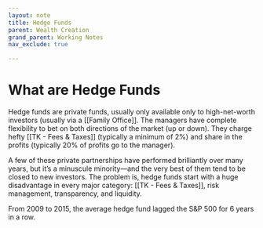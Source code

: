```yaml
---
layout: note
title: Hedge Funds
parent: Wealth Creation
grand_parent: Working Notes
nav_exclude: true

---
```

# What are Hedge Funds
Hedge funds are private funds, usually only available only to high-net-worth investors (usually via a [[Family Office]]. The managers have complete flexibility to bet on both directions of the market (up or down). They charge hefty [[TK - Fees & Taxes]] (typically a minimum of 2%) and share in the profits (typically 20% of profits go to the manager).

A few of these private partnerships have performed brilliantly over many years, but it’s a minuscule minority—and the very best of them tend to be closed to new investors. The problem is, hedge funds start with a huge disadvantage in every major category: [[TK - Fees & Taxes]], risk management, transparency, and liquidity. 

From 2009 to 2015, the average hedge fund lagged the S&P 500 for 6 years in a row.